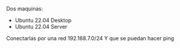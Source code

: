 Dos maquinas:
- Ubuntu 22.04 Desktop
- Ubuntu 22.04 Server

Conectarlas por una red 192.168.7.0/24
Y que se puedan hacer ping
